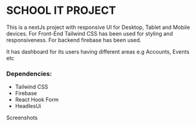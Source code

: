 # SCHOOL IT PROJECT

This is a nextJs project with responsive UI for Desktop, Tablet and Mobile devices. For Front-End Tailwind CSS has been used for styling and responsiveness. For backend firebase has been used.

It has dashboard for its users having different areas e.g Accounts, Events etc

### Dependencies:

- Tailwind CSS
- Firebase
- React Hook Form
- HeadlesUi

Screenshots

<!-- <img src="https://i.imgur.com/tfJVkp5.png" alt="s0" width="650px" height="1200px">
<img src="https://i.imgur.com/swud62c.png" alt="s1" width="650px" height="1200px">
<img src="https://i.imgur.com/eqgud2e.png" alt="s2" width="650px" height="1200px">
<img src="https://i.imgur.com/5hziaau.png" alt="s3" width="650px" height="1200px">
<img src="https://i.imgur.com/mhxtd5f.png" alt="s4" width="650px" height="1200px"> -->
